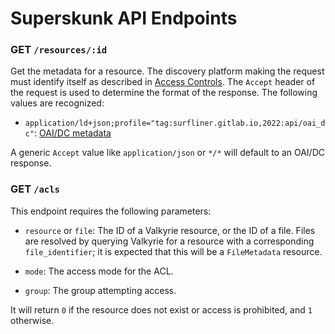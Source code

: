 # Superskunk API Endpoints

### GET `/resources/:id`

Get the metadata for a resource. The discovery platform making the request must
identify itself as described in [Access Controls](./acl.md). The `Accept` header
of the request is used to determine the format of the response. The following
values are recognized:

- `application/ld+json;profile="tag:surfliner.gitlab.io,2022:api/oai_dc"`:
  [OAI/DC metadata](./profiles/oai_dc.md)

A generic `Accept` value like `application/json` or `*/*` will default to an
OAI/DC response.

### GET `/acls`

This endpoint requires the following parameters:

- `resource` or `file`: The ID of a Valkyrie resource, or the ID of a file.
  Files are resolved by querying Valkyrie for a resource with a corresponding
  `file_identifier`; it is expected that this will be a `FileMetadata` resource.

- `mode`: The access mode for the ACL.

- `group`: The group attempting access.

It will return `0` if the resource does not exist or access is prohibited, and
`1` otherwise.
